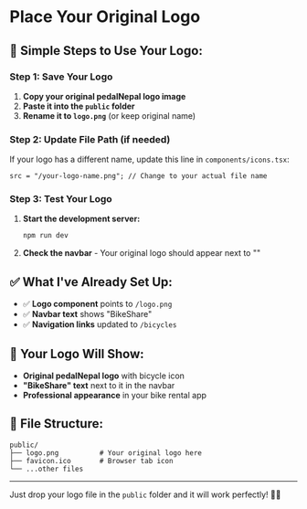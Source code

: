 # Place Your Original Logo

## 🎯 **Simple Steps to Use Your Logo:**

### **Step 1: Save Your Logo**

1. **Copy your original pedalNepal logo image**
2. **Paste it into the `public` folder**
3. **Rename it to `logo.png`** (or keep original name)

### **Step 2: Update File Path (if needed)**

If your logo has a different name, update this line in `components/icons.tsx`:

```tsx
src = "/your-logo-name.png"; // Change to your actual file name
```

### **Step 3: Test Your Logo**

1. **Start the development server:**

   ```bash
   npm run dev
   ```

2. **Check the navbar** - Your original logo should appear next to ""

## ✅ **What I've Already Set Up:**

- ✅ **Logo component** points to `/logo.png`
- ✅ **Navbar text** shows "BikeShare"
- ✅ **Navigation links** updated to `/bicycles`

## 🎨 **Your Logo Will Show:**

- **Original pedalNepal logo** with bicycle icon
- **"BikeShare" text** next to it in the navbar
- **Professional appearance** in your bike rental app

## 📁 **File Structure:**

```
public/
├── logo.png          # Your original logo here
├── favicon.ico       # Browser tab icon
└── ...other files
```

---

Just drop your logo file in the `public` folder and it will work perfectly! 🚴‍♂️

